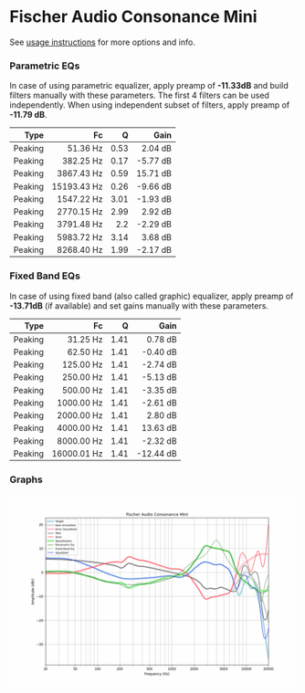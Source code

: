 # Fischer Audio Consonance Mini
See [usage instructions](https://github.com/jaakkopasanen/AutoEq#usage) for more options and info.

### Parametric EQs
In case of using parametric equalizer, apply preamp of **-11.33dB** and build filters manually
with these parameters. The first 4 filters can be used independently.
When using independent subset of filters, apply preamp of **-11.79 dB**.

| Type    | Fc          |    Q | Gain     |
|--------:|------------:|-----:|---------:|
| Peaking | 51.36 Hz    | 0.53 | 2.04 dB  |
| Peaking | 382.25 Hz   | 0.17 | -5.77 dB |
| Peaking | 3867.43 Hz  | 0.59 | 15.71 dB |
| Peaking | 15193.43 Hz | 0.26 | -9.66 dB |
| Peaking | 1547.22 Hz  | 3.01 | -1.93 dB |
| Peaking | 2770.15 Hz  | 2.99 | 2.92 dB  |
| Peaking | 3791.48 Hz  | 2.2  | -2.29 dB |
| Peaking | 5983.72 Hz  | 3.14 | 3.68 dB  |
| Peaking | 8268.40 Hz  | 1.99 | -2.17 dB |

### Fixed Band EQs
In case of using fixed band (also called graphic) equalizer, apply preamp of **-13.71dB**
(if available) and set gains manually with these parameters.

| Type    | Fc          |    Q | Gain      |
|--------:|------------:|-----:|----------:|
| Peaking | 31.25 Hz    | 1.41 | 0.78 dB   |
| Peaking | 62.50 Hz    | 1.41 | -0.40 dB  |
| Peaking | 125.00 Hz   | 1.41 | -2.74 dB  |
| Peaking | 250.00 Hz   | 1.41 | -5.13 dB  |
| Peaking | 500.00 Hz   | 1.41 | -3.35 dB  |
| Peaking | 1000.00 Hz  | 1.41 | -2.61 dB  |
| Peaking | 2000.00 Hz  | 1.41 | 2.80 dB   |
| Peaking | 4000.00 Hz  | 1.41 | 13.63 dB  |
| Peaking | 8000.00 Hz  | 1.41 | -2.32 dB  |
| Peaking | 16000.01 Hz | 1.41 | -12.44 dB |

### Graphs
![](./Fischer%20Audio%20Consonance%20Mini.png)